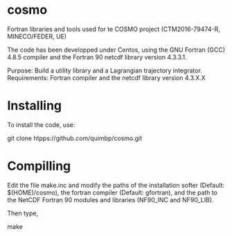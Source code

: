 # cosmo

Fortran libraries and tools used for te COSMO project
(CTM2016-79474-R, MINECO/FEDER, UE)

The code has been developped under Centos, using the GNU Fortran (GCC)
4.8.5 compiler and the Fortran 90 netcdf library version 4.3.3.1.

Purpose: Build a utility library and a Lagrangian trajectory integrator.
Requirements: Fortran compiler and the netcdf library version 4.3.X.X

# Installing

To install the code, use:

git clone htpps://github.com/quimbp/cosmo.git

# Compilling

Edit the file make.inc and modify the paths of the installation softer
(Default: $(HOME)/cosmo), the fortran compiler (Default: gfortran), and
the path to the NetCDF Fortran 90 modules and libraries (NF90_INC and
NF90_LIB).

Then type,

make

